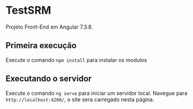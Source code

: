 # TestSRM

Projeto Front-End em Angular 7.3.8.

## Primeira execução

Execute o comando `npm install` para instalar os modulos

## Executando o servidor
Execute o comando `ng serve` para iniciar um servidor local. Navegue para `http://localhost:4200/`, o site sera carregado nesta página.

